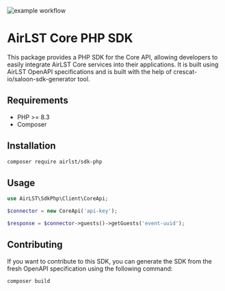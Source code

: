 ![example workflow](https://github.com/airlst/sdk-php/actions/workflows/ci.yml/badge.svg)

# AirLST Core PHP SDK

This package provides a PHP SDK for the Core API, allowing developers to easily integrate AirLST Core services into their applications. 
It is built using AirLST OpenAPI specifications and is built with the help of crescat-io/saloon-sdk-generator tool.

## Requirements
- PHP >= 8.3 
- Composer


## Installation

``` bash
composer require airlst/sdk-php
```

## Usage
``` php
use AirLST\SdkPhp\Client\CoreApi;

$connector = new CoreApi('api-key');

$response = $connector->guests()->getGuests('event-uuid');
```

## Contributing

If you want to contribute to this SDK, you can generate the SDK from the fresh OpenAPI specification using the following command:
``` bash
composer build
```
